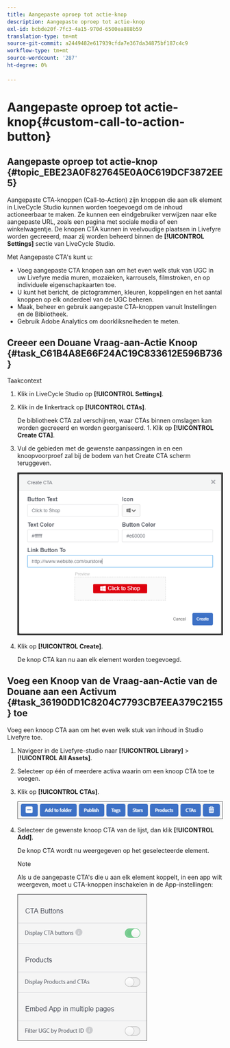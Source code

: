 ```yaml
---
title: Aangepaste oproep tot actie-knop
description: Aangepaste oproep tot actie-knop
exl-id: bcbde20f-7fc3-4a15-970d-6500ea888b59
translation-type: tm+mt
source-git-commit: a2449482e617939cfda7e367da34875bf187c4c9
workflow-type: tm+mt
source-wordcount: '287'
ht-degree: 0%

---
```


# Aangepaste oproep tot actie-knop{#custom-call-to-action-button}

## Aangepaste oproep tot actie-knop {#topic_EBE23A0F827645E0A0C619DCF3872EE5}

Aangepaste CTA-knoppen (Call-to-Action) zijn knoppen die aan elk element in LiveCycle Studio kunnen worden toegevoegd om de inhoud actioneerbaar te maken. Ze kunnen een eindgebruiker verwijzen naar elke aangepaste URL, zoals een pagina met sociale media of een winkelwagentje. De knopen CTA kunnen in veelvoudige plaatsen in Livefyre worden gecreeerd, maar zij worden beheerd binnen de **[!UICONTROL Settings]** sectie van LiveCycle Studio.

Met Aangepaste CTA&#39;s kunt u:

* Voeg aangepaste CTA knopen aan om het even welk stuk van UGC in uw Livefyre media muren, mozaïeken, karrousels, filmstroken, en op individuele eigenschapkaarten toe.
* U kunt het bericht, de pictogrammen, kleuren, koppelingen en het aantal knoppen op elk onderdeel van de UGC beheren.
* Maak, beheer en gebruik aangepaste CTA-knoppen vanuit Instellingen en de Bibliotheek.
* Gebruik Adobe Analytics om doorkliksnelheden te meten.

## Creeer een Douane Vraag-aan-Actie Knoop {#task_C61B4A8E66F24AC19C833612E596B736}

Taakcontext

1. Klik in LiveCycle Studio op **[!UICONTROL Settings]**.
1. Klik in de linkertrack op **[!UICONTROL CTAs]**.

   De bibliotheek CTA zal verschijnen, waar CTAs binnen omslagen kan worden gecreeerd en worden georganiseerd. 1. Klik op **[!UICONTROL Create CTA]**.
1. Vul de gebieden met de gewenste aanpassingen in en een knoopvoorproef zal bij de bodem van het Create CTA scherm teruggeven.

   ![](assets/cta-button-create.png)

1. Klik op **[!UICONTROL Create]**.

   De knop CTA kan nu aan elk element worden toegevoegd.

## Voeg een Knoop van de Vraag-aan-Actie van de Douane aan een Activum {#task_36190DD1C8204C7793CB7EEA379C2155} toe

Voeg een knoop CTA aan om het even welk stuk van inhoud in Studio Livefyre toe.

1. Navigeer in de Livefyre-studio naar **[!UICONTROL Library]** > **[!UICONTROL All Assets]**.
1. Selecteer op één of meerdere activa waarin om een knoop CTA toe te voegen.
1. Klik op **[!UICONTROL CTAs]**.

   ![](assets/cta-button-create2.png)

1. Selecteer de gewenste knoop CTA van de lijst, dan klik **[!UICONTROL Add]**.

   De knop CTA wordt nu weergegeven op het geselecteerde element.

   >[!NOTE]
   >
   >Als u de aangepaste CTA&#39;s die u aan elk element koppelt, in een app wilt weergeven, moet u CTA-knoppen inschakelen in de App-instellingen:
   >
   >![](assets/cta-button-enable.png)
